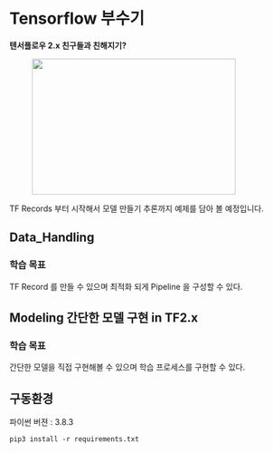 # Tensorflow 부수기  

**텐서플로우 2.x 친구들과 친해지기?**

<figure>
    <img alt width="360" height="240" src="https://grainger-prod.adobecqms.net/content/grainger/know-how/us/en/equipment-information/kh-hand-tools-businesses-should-have/_jcr_content/root/responsivegrid/responsivegrid/articleheader/articleHeaderImage.img.jpg/1592924940786.jpg">
</figure>

TF Records 부터 시작해서 모델 만들기 추론까지 예제를 담아 볼 예정입니다. 

## Data_Handling

### 학습 목표

TF Record 를 만들 수 있으며 최적화 되게 Pipeline 을 구성할 수 있다.

## Modeling 간단한 모델 구현 in TF2.x

### 학습 목표

간단한 모델을 직접 구현해볼 수 있으며 학습 프로세스를 구현할 수 있다. 

## 구동환경 
파이썬 버젼 : 3.8.3
```
pip3 install -r requirements.txt
```
